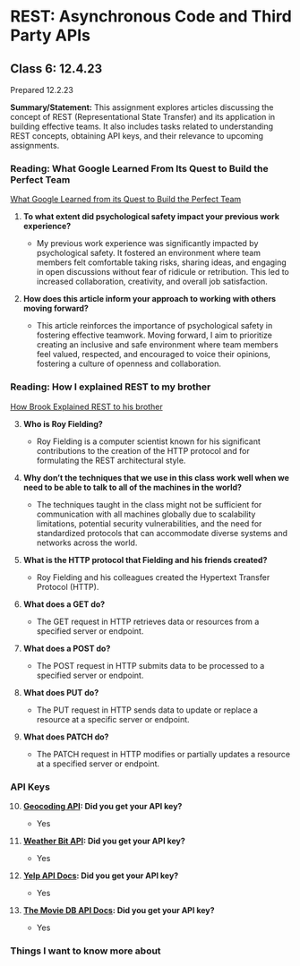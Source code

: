 # REST: Asynchronous Code and Third Party APIs

## Class 6: 12.4.23

Prepared 12.2.23

**Summary/Statement:** This assignment explores articles discussing the concept of REST (Representational State Transfer) and its application in building effective teams. It also includes tasks related to understanding REST concepts, obtaining API keys, and their relevance to upcoming assignments.

### Reading: What Google Learned From Its Quest to Build the Perfect Team

[What Google Learned from its Quest to Build the Perfect Team](https://www.google.com/amp/mobile.nytimes.com/2016/02/28/magazine/what-google-learned-from-its-quest-to-build-the-perfect-team.amp.html)

1. **To what extent did psychological safety impact your previous work experience?**  
   - My previous work experience was significantly impacted by psychological safety. It fostered an environment where team members felt comfortable taking risks, sharing ideas, and engaging in open discussions without fear of ridicule or retribution. This led to increased collaboration, creativity, and overall job satisfaction.

2. **How does this article inform your approach to working with others moving forward?**  
   - This article reinforces the importance of psychological safety in fostering effective teamwork. Moving forward, I aim to prioritize creating an inclusive and safe environment where team members feel valued, respected, and encouraged to voice their opinions, fostering a culture of openness and collaboration.

### Reading: How I explained REST to my brother

[How Brook Explained REST to his brother](https://gist.github.com/brookr/5977550)

3. **Who is Roy Fielding?**  
   - Roy Fielding is a computer scientist known for his significant contributions to the creation of the HTTP protocol and for formulating the REST architectural style.

4. **Why don’t the techniques that we use in this class work well when we need to be able to talk to all of the machines in the world?**  
   - The techniques taught in the class might not be sufficient for communication with all machines globally due to scalability limitations, potential security vulnerabilities, and the need for standardized protocols that can accommodate diverse systems and networks across the world.

5. **What is the HTTP protocol that Fielding and his friends created?**  
   - Roy Fielding and his colleagues created the Hypertext Transfer Protocol (HTTP).

6. **What does a GET do?**  
   - The GET request in HTTP retrieves data or resources from a specified server or endpoint.

7. **What does a POST do?**  
   - The POST request in HTTP submits data to be processed to a specified server or endpoint.

8. **What does PUT do?**  
   - The PUT request in HTTP sends data to update or replace a resource at a specific server or endpoint.

9. **What does PATCH do?**  
   - The PATCH request in HTTP modifies or partially updates a resource at a specified server or endpoint.

### API Keys

10. **[Geocoding API](https://locationiq.com/): Did you get your API key?**  
    - Yes

11. **[Weather Bit API](https://www.weatherbit.io/): Did you get your API key?**  
    - Yes

12. **[Yelp API Docs](https://docs.developer.yelp.com/reference/v3_business_search): Did you get your API key?**  
    - Yes

13. **[The Movie DB API Docs](https://developers.themoviedb.org/3/getting-started/introduction): Did you get your API key?**  
    - Yes


### Things I want to know more about

